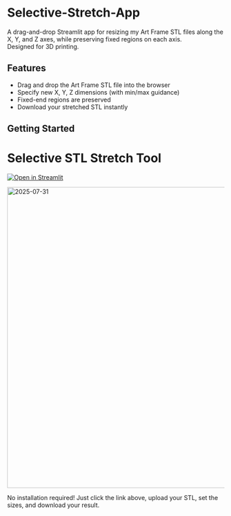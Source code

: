 # Selective-Stretch-App

A drag-and-drop Streamlit app for resizing my Art Frame STL files along the X, Y, and Z axes, while preserving fixed regions on each axis.  
Designed for 3D printing.

## Features

- Drag and drop the Art Frame STL file into the browser
- Specify new X, Y, Z dimensions (with min/max guidance)
- Fixed-end regions are preserved
- Download your stretched STL instantly

## Getting Started

# Selective STL Stretch Tool

[![Open in Streamlit](https://static.streamlit.io/badges/streamlit_badge_black_white.svg)](https://your-username-your-repo.streamlit.app)

<img width="1310" height="697" alt="2025-07-31" src="https://github.com/user-attachments/assets/a78f6a1e-ea72-4ef7-8d56-8ddfed4dd6e6" />


No installation required! Just click the link above, upload your STL, set the sizes, and download your result.
